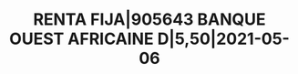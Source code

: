 ---
layout: asset
title: RENTA FIJA|905643 BANQUE OUEST AFRICAINE D|5,50|2021-05-06
isin: XS1350670839
---